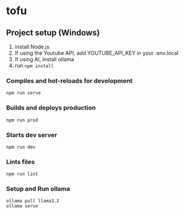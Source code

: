 # tofu

## Project setup (Windows)
1. install Node.js
2. If using the Youtube API, add YOUTUBE_API_KEY in your .env.local
3. If using AI, install ollama
4. run `npm install`

### Compiles and hot-reloads for development
```
npm run serve
```

### Builds and deploys production
```
npm run prod
```

### Starts dev server
```
npm run dev
```

### Lints files
```
npm run lint
```

### Setup and Run ollama
```
ollama pull llama3.2
ollama serve
```
